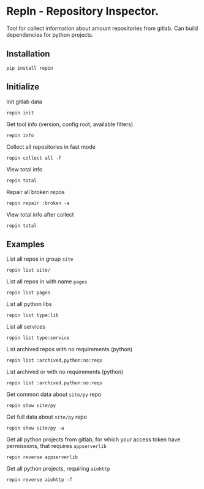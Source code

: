 # RepIn - Repository Inspector.

Tool for collect information about amount repositories from gitlab. Can build dependencies for python projects.

## Installation

```
pip install repin
```

## Initialize

Init gitlab data
```
repin init
```

Get tool info (version, config root, available filters)
```
repin info
```

Collect all repositories in fast mode
```
repin collect all -f
```

View total info
```
repin total
```

Repair all broken repos
```
repin repair :broken -a
```

View total info after collect
```
repin total
```

## Examples

List all repos in group `site`
```
repin list site/
```

List all repos in with name `pages`
```
repin list pages
```

List all python libs
```
repin list type:lib
```

List all services
```
repin list type:service
```

List archived repos with no requirements (python)
```
repin list :archived,python:no:reqs
```

List archived or with no requirements (python)
```
repin list :archived.python:no:reqs
```

Get common data about `site/py` repo
```
repin show site/py
```

Get full data about `site/py` repo
```
repin show site/py -a
```

Get all python projects from gitlab, for which your access token have permissions, that requires `appserverlib`
```
repin reverse appserverlib
```

Get all python projects, requiring `aiohttp`
```
repin reverse aiohttp -f
```